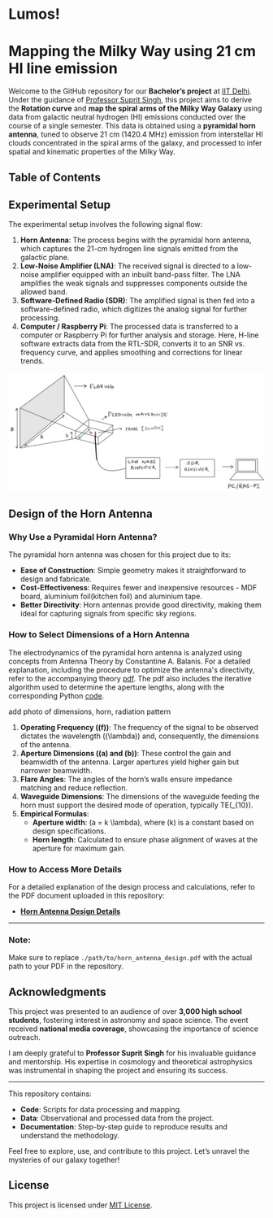 # Lumos!

# Mapping the Milky Way using 21 cm HI line emission

Welcome to the GitHub repository for our **Bachelor’s project** at [IIT Delhi](https://home.iitd.ac.in/). Under the guidance of [Professor Suprit Singh](https://supritsinghlab.github.io/cv/), this project aims to derive the **Rotation curve** and **map the spiral arms of the Milky Way Galaxy** using data from galactic neutral hydrogen (HI) emissions conducted over the course of a single semester. This data is obtained using a **pyramidal horn antenna**, tuned to observe 21 cm (1420.4 MHz) emission from interstellar HI clouds concentrated in the spiral arms of the galaxy, and processed to infer spatial and kinematic properties of the Milky Way.

## Table of Contents 

## Experimental Setup
The experimental setup involves the following signal flow:
1. **Horn Antenna**: The process begins with the pyramidal horn antenna, which captures the 21-cm hydrogen line signals emitted from the galactic plane.
2. **Low-Noise Amplifier (LNA)**: The received signal is directed to a low-noise amplifier equipped with an inbuilt band-pass filter. The LNA amplifies the weak signals and suppresses components outside the allowed band.
3. **Software-Defined Radio (SDR)**: The amplified signal is then fed into a software-defined radio, which digitizes the analog signal for further processing.
4. **Computer / Raspberry Pi**: The processed data is transferred to a computer or Raspberry Pi for further analysis and storage. Here, H-line software extracts data from the RTL-SDR, converts it to an SNR vs. frequency curve, and applies smoothing and corrections for linear trends.

![Experimental setup](images\expsetup.jpg)


## Design of the Horn Antenna

### Why Use a Pyramidal Horn Antenna?
The pyramidal horn antenna was chosen for this project due to its:
- **Ease of Construction**: Simple geometry makes it straightforward to design and fabricate.
- **Cost-Effectiveness**: Requires fewer and inexpensive resources - MDF board, aluminium foil(kitchen foil) and aluminium tape. 
- **Better Directivity**: Horn antennas provide good directivity, making them ideal for capturing signals from specific sky regions.

### How to Select Dimensions of a Horn Antenna
The electrodynamics of the pyramidal horn antenna is analyzed using concepts from Antenna Theory by Constantine A. Balanis. For a detailed explanation, including the procedure to optimize the antenna's directivity, refer to the accompanying theory [pdf]((./path/to/horn_antenna_design.pdf)). The pdf also includes the iterative algorithm used to determine the aperture lengths, along with the corresponding Python [code]((./path/to/horn_antenna_design.pdf)).

add photo of dimensions, horn, radiation pattern


1. **Operating Frequency (\(f\))**: The frequency of the signal to be observed dictates the wavelength (\(\lambda\)) and, consequently, the dimensions of the antenna.
2. **Aperture Dimensions (\(a\) and \(b\))**: These control the gain and beamwidth of the antenna. Larger apertures yield higher gain but narrower beamwidth.
3. **Flare Angles**: The angles of the horn’s walls ensure impedance matching and reduce reflection.
4. **Waveguide Dimensions**: The dimensions of the waveguide feeding the horn must support the desired mode of operation, typically TE\(_{10}\).
5. **Empirical Formulas**:
   - **Aperture width**: \(a = k \lambda\), where \(k\) is a constant based on design specifications.
   - **Horn length**: Calculated to ensure phase alignment of waves at the aperture for maximum gain.

### How to Access More Details
For a detailed explanation of the design process and calculations, refer to the PDF document uploaded in this repository:

- **[Horn Antenna Design Details](./path/to/horn_antenna_design.pdf)**

---

### Note:
Make sure to replace `./path/to/horn_antenna_design.pdf` with the actual path to your PDF in the repository.



## Acknowledgments
This project was presented to an audience of over **3,000 high school students**, fostering interest in astronomy and space science. The event received **national media coverage**, showcasing the importance of science outreach.

I am deeply grateful to **Professor Suprit Singh** for his invaluable guidance and mentorship. His expertise in cosmology and theoretical astrophysics was instrumental in shaping the project and ensuring its success.

---

This repository contains:
- **Code**: Scripts for data processing and mapping.
- **Data**: Observational and processed data from the project.
- **Documentation**: Step-by-step guide to reproduce results and understand the methodology.

Feel free to explore, use, and contribute to this project. Let’s unravel the mysteries of our galaxy together!

## License
This project is licensed under [MIT License](LICENSE).

